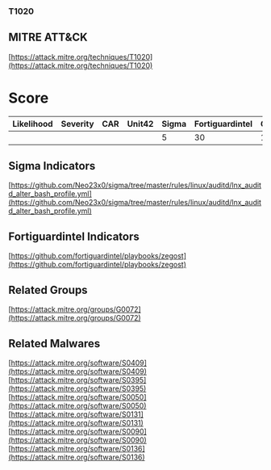 
### T1020
## MITRE ATT&CK
[https://attack.mitre.org/techniques/T1020](https://attack.mitre.org/techniques/T1020)

# Score

| Likelihood | Severity | CAR | Unit42 | Sigma | Fortiguardintel | Groups | Malwares | Tools |
| ---------- | -------- | --- | ------ | ----- | --------------- | ---  | --- | --- |
 |   |   |   |   | 5 | 30 | 1 | 6 |   |



## Sigma Indicators

[https://github.com/Neo23x0/sigma/tree/master/rules/linux/auditd/lnx_auditd_alter_bash_profile.yml](https://github.com/Neo23x0/sigma/tree/master/rules/linux/auditd/lnx_auditd_alter_bash_profile.yml)
[]()


## Fortiguardintel Indicators

[https://github.com/fortiguardintel/playbooks/zegost](https://github.com/fortiguardintel/playbooks/zegost)
[]()


## Related Groups

[https://attack.mitre.org/groups/G0072](https://attack.mitre.org/groups/G0072)
[]()


## Related Malwares

[https://attack.mitre.org/software/S0409](https://attack.mitre.org/software/S0409)
[https://attack.mitre.org/software/S0395](https://attack.mitre.org/software/S0395)
[https://attack.mitre.org/software/S0050](https://attack.mitre.org/software/S0050)
[https://attack.mitre.org/software/S0131](https://attack.mitre.org/software/S0131)
[https://attack.mitre.org/software/S0090](https://attack.mitre.org/software/S0090)
[https://attack.mitre.org/software/S0136](https://attack.mitre.org/software/S0136)
[]()
